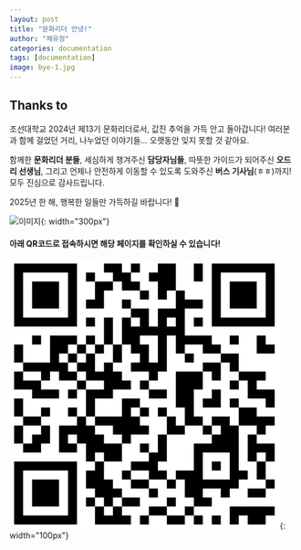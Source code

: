 ```yaml
---
layout: post
title: "문화리더 안녕!"
author: "채유정"
categories: documentation
tags: [documentation]
image: bye-1.jpg
---
```


## Thanks to

조선대학교 2024년 제13기 문화리더로서, 값진 추억을 가득 안고 돌아갑니다!
여러분과 함께 걸었던 거리, 나누었던 이야기들… 오랫동안 잊지 못할 것 같아요.

함께한 **문화리더 분들**, 세심하게 챙겨주신 **담당자님들**, 따뜻한 가이드가 되어주신 **오드리 선생님**, 그리고 언제나 안전하게 이동할 수 있도록 도와주신 **버스 기사님**(ㅎㅎ)까지!
모두 진심으로 감사드립니다.

2025년 한 해, 행복한 일들만 가득하길 바랍니다! 💙

![이미지](/assets/img/bye-2.jpg "안녕"){: width="300px"}

#### 아래 QR코드로 접속하시면 해당 페이지를 확인하실 수 있습니다!

![이미지](/assets/img/qr-1.jpg "안녕"){: width="100px"}
